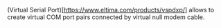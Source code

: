 (Virtual Serial Port)[https://www.eltima.com/products/vspdxp/]  allows to create virtual COM port pairs connected by virtual null modem cable.
